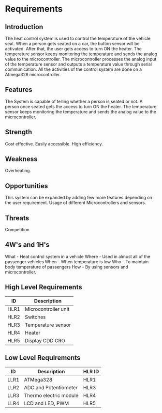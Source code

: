# Requirements
## Introduction
The heat control system is used to control the temperature of the vehicle seat. When a person gets seated on a car, the button sensor will be activated. After that, the user gets access to turn ON the heater. The temperature sensor keeps monitoring the temperature and sends the analog value to the microcontroller. The microcontroller processes the analog input of the temperature sensor and outputs a temperature value through serial communication. All the activities of the control system are done on a Atmega328 microcontroller.

## Features
The System is capable of telling whether a person is seated or not.
A person once seated gets the access to turn ON the heater.
The temperature sensor keeps monitoring the temperature and sends the analog value to the microcontroller.
## Strength
Cost effective.
Easily accessible.
High efficiency.
## Weakness
Overheating.
## Opportunities
This system can be expanded by adding few more features depending on the user requirement.
Usage of different Microcontrollers and sensors.
## Threats
Competition
## 4W's and 1H's
What - Heat control system in a vehicle
Where - Used in almost all of the passenger vehicles
When - When temperature is low
Who - To maintain body temperature of passengers
How - By using sensors and microcontroller.
## High Level Requirements
| ID	| Description |
|------- | -----  |
| HLR1 |	Microcontroller unit |
| HLR2 | Switches |
| HLR3 | Temperature sensor |
| HLR4 |	Heater |
| HLR5 | Display CDD CRO |
## Low Level Requirements
| ID	| Description |	HLR ID |
|------------|-------- | ----------|
| LLR1 | ATMega328	| HLR1 |
| LLR2 | ADC and Potentiometer | HLR3|
| LLR3 | Thermo electric module | HLR4 |
| LLR4 | LCD and LED, PWM | HLR5 |
